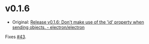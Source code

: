 # v0.1.6

* Original: [Release v0.1.6: Don't make use of the 'id' property when sending objects. - electron/electron](https://github.com/electron/electron/releases/tag/v0.1.6)

Fixes [#43](https://github.com/electron/electron/issues/43).
